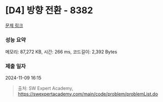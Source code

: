 # [D4] 방향 전환 - 8382 

[문제 링크](https://swexpertacademy.com/main/code/problem/problemDetail.do?contestProbId=AWyNQrCahHcDFAVP) 

### 성능 요약

메모리: 87,272 KB, 시간: 266 ms, 코드길이: 2,392 Bytes

### 제출 일자

2024-11-09 16:15



> 출처: SW Expert Academy, https://swexpertacademy.com/main/code/problem/problemList.do